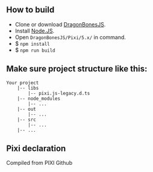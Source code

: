 ## How to build
* Clone or download [DragonBonesJS](https://github.com/DragonBones/DragonBonesJS/).
* Install [Node.JS](https://nodejs.org/).
* Open `DragonBonesJS/Pixi/5.x/` in command.
* $ `npm install`
* $ `npm run build`

## Make sure project structure like this:
```
Your project
    |-- libs
        |-- pixi.js-legacy.d.ts
    |-- node_modules
        |-- ...
    |-- out
        |-- ...
    |-- src
        |-- ...
    |-- ...
```

## Pixi declaration
Compiled from PIXI Github
